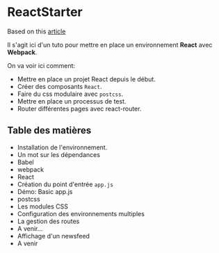 # ReactStarter
Based on this [article](https://www.fullstackreact.com/articles/react-tutorial-cloning-yelp/#a-word-on-dependencies)

Il s'agit ici d'un tuto pour mettre en place un environnement **React** avec **Webpack**.

On va voir ici comment:
* Mettre en place un projet React depuis le début.
* Créer des composants `React`.
* Faire du css modulaire avec `postcss`.
* Mettre en place un processus de test.
* Router différentes pages avec react-router.


## Table des matières
* Installation de l'environnement.
 * Un mot sur les dépendances
 * Babel
 * webpack
 * React
 * Création du point d'entrée `app.js`
 * Démo: Basic app.js
 * postcss
 * Les modules CSS
 * Configuration des environnements multiples
* La gestion des routes
 * A venir...
* Affichage d'un newsfeed
 * A venir
